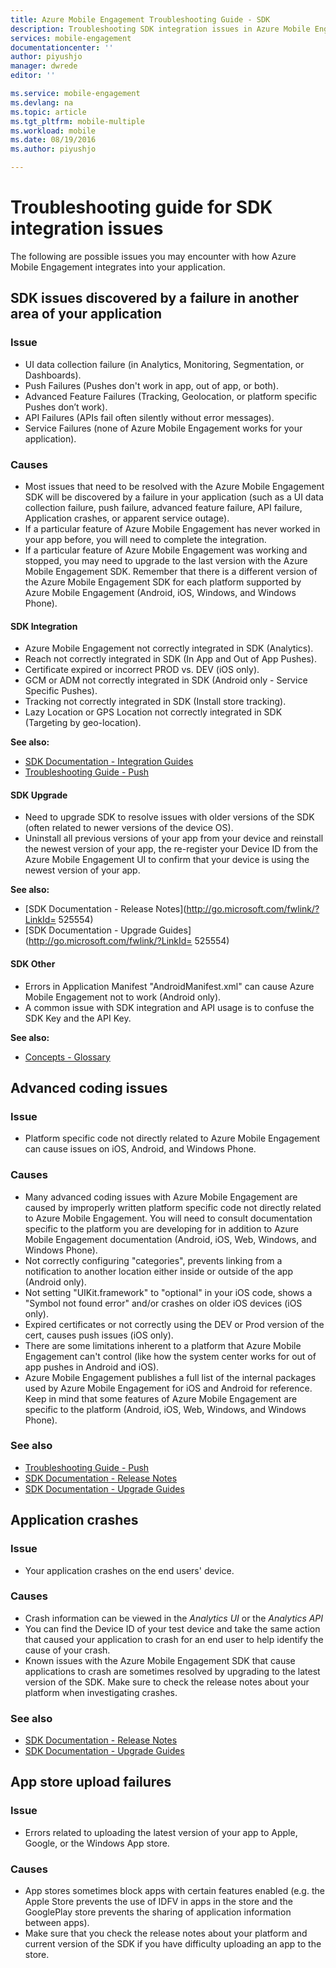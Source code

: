 ```yaml
---
title: Azure Mobile Engagement Troubleshooting Guide - SDK
description: Troubleshooting SDK integration issues in Azure Mobile Engagement
services: mobile-engagement
documentationcenter: ''
author: piyushjo
manager: dwrede
editor: ''

ms.service: mobile-engagement
ms.devlang: na
ms.topic: article
ms.tgt_pltfrm: mobile-multiple
ms.workload: mobile
ms.date: 08/19/2016
ms.author: piyushjo

---
```

# Troubleshooting guide for SDK integration issues
The following are possible issues you may encounter with how Azure Mobile Engagement integrates into your application.

## SDK issues discovered by a failure in another area of your application
### Issue
* UI data collection failure (in Analytics, Monitoring, Segmentation, or Dashboards).
* Push Failures (Pushes don't work in app, out of app, or both).
* Advanced Feature Failures (Tracking, Geolocation, or platform specific Pushes don’t work).
* API Failures (APIs fail often silently without error messages).
* Service Failures (none of Azure Mobile Engagement works for your application).

### Causes
* Most issues that need to be resolved with the Azure Mobile Engagement SDK will be discovered by a failure in your application (such as a UI data collection failure, push failure, advanced feature failure, API failure, Application crashes, or apparent service outage).  
* If a particular feature of Azure Mobile Engagement has never worked in your app before, you will need to complete the integration. 
* If a particular feature of Azure Mobile Engagement was working and stopped, you may need to upgrade to the last version with the Azure Mobile Engagement SDK. Remember that there is a different version of the Azure Mobile Engagement SDK for each platform supported by Azure Mobile Engagement (Android, iOS, Windows, and Windows Phone).

#### SDK Integration
* Azure Mobile Engagement not correctly integrated in SDK (Analytics).
* Reach not correctly integrated in SDK (In App and Out of App Pushes).
* Certificate expired or incorrect PROD vs. DEV (iOS only).
* GCM or ADM not correctly integrated in SDK (Android only - Service Specific Pushes).
* Tracking not correctly integrated in SDK (Install store tracking).
* Lazy Location or GPS Location not correctly integrated in SDK (Targeting by geo-location).

**See also:**

* [SDK Documentation - Integration Guides][Link 5] 
* [Troubleshooting Guide - Push][Link 23]

#### SDK Upgrade
* Need to upgrade SDK to resolve issues with older versions of the SDK (often related to newer versions of the device OS).
* Uninstall all previous versions of your app from your device and reinstall the newest version of your app, the re-register your Device ID from the Azure Mobile Engagement UI to confirm that your device is using the newest version of your app.

**See also:**

* [SDK Documentation - Release Notes](http://go.microsoft.com/fwlink/?LinkId= 525554) 
* [SDK Documentation - Upgrade Guides](http://go.microsoft.com/fwlink/?LinkId= 525554)

#### SDK Other
* Errors in Application Manifest "AndroidManifest.xml" can cause Azure Mobile Engagement not to work (Android only).
* A common issue with SDK integration and API usage is to confuse the SDK Key and the API Key.

**See also:**

* [Concepts - Glossary][Link 6]

## Advanced coding issues
### Issue
* Platform specific code not directly related to Azure Mobile Engagement can cause issues on iOS, Android, and Windows Phone.

### Causes
* Many advanced coding issues with Azure Mobile Engagement are caused by improperly written platform specific code not directly related to Azure Mobile Engagement. You will need to consult documentation specific to the platform you are developing for in addition to Azure Mobile Engagement documentation (Android, iOS, Web, Windows, and Windows Phone).
* Not correctly configuring "categories", prevents linking from a notification to another location either inside or outside of the app (Android only). 
* Not setting "UIKit.framework" to "optional" in your iOS code, shows a "Symbol not found error" and/or crashes on older iOS devices (iOS only).
* Expired certificates or not correctly using the DEV or Prod version of the cert, causes push issues (iOS only).
* There are some limitations inherent to a platform that Azure Mobile Engagement can't control (like how the system center works for out of app pushes in Android and iOS).
* Azure Mobile Engagement publishes a full list of the internal packages used by Azure Mobile Engagement for iOS and Android for reference. Keep in mind that some features of Azure Mobile Engagement are specific to the platform (Android, iOS, Web, Windows, and Windows Phone).

### See also
* [Troubleshooting Guide - Push][Link 23] 
* [SDK Documentation - Release Notes][Link 5]
* [SDK Documentation - Upgrade Guides][Link 5]

## Application crashes
### Issue
* Your application crashes on the end users' device.

### Causes
* Crash information can be viewed in the *Analytics UI* or the *Analytics API*
* You can find the Device ID of your test device and take the same action that caused your application to crash for an end user to help identify the cause of your crash.
* Known issues with the Azure Mobile Engagement SDK that cause applications to crash are sometimes resolved by upgrading to the latest version of the SDK. Make sure to check the release notes about your platform when investigating crashes.

### See also
* [SDK Documentation - Release Notes][Link 5]
* [SDK Documentation - Upgrade Guides][Link 5]

## App store upload failures
### Issue
* Errors related to uploading the latest version of your app to Apple, Google, or the Windows App store.

### Causes
* App stores sometimes block apps with certain features enabled (e.g. the Apple Store prevents the use of IDFV in apps in the store and the GooglePlay store prevents the sharing of application information between apps). 
* Make sure that you check the release notes about your platform and current version of the SDK if you have difficulty uploading an app to the store.

<!--Link references-->
[Link 1]: mobile-engagement-user-interface.md
[Link 2]: mobile-engagement-troubleshooting-guide.md
[Link 3]: mobile-engagement-how-tos.md
[Link 4]: http://go.microsoft.com/fwlink/?LinkID=525553
[Link 5]: http://go.microsoft.com/fwlink/?LinkID=525554
[Link 6]: http://go.microsoft.com/fwlink/?LinkId=525555
[Link 7]: https://account.windowsazure.com/PreviewFeatures
[Link 8]: https://social.msdn.microsoft.com/Forums/azure/en-US/home?forum=azuremobileengagement
[Link 9]: http://azure.microsoft.com/en-us/services/mobile-engagement/
[Link 10]: http://azure.microsoft.com/en-us/documentation/services/mobile-engagement/
[Link 11]: http://azure.microsoft.com/en-us/pricing/details/mobile-engagement/
[Link 12]: mobile-engagement-user-interface-navigation.md
[Link 13]: mobile-engagement-user-interface-home.md
[Link 14]: mobile-engagement-user-interface-my-account.md
[Link 15]: mobile-engagement-user-interface-analytics.md
[Link 16]: mobile-engagement-user-interface-monitor.md
[Link 17]: mobile-engagement-user-interface-reach.md
[Link 18]: mobile-engagement-user-interface-segments.md
[Link 19]: mobile-engagement-user-interface-dashboard.md
[Link 20]: mobile-engagement-user-interface-settings.md
[Link 21]: mobile-engagement-troubleshooting-guide-analytics.md
[Link 22]: mobile-engagement-troubleshooting-guide-apis.md
[Link 23]: mobile-engagement-troubleshooting-guide-push-reach.md
[Link 24]: mobile-engagement-troubleshooting-guide-service.md
[Link 25]: mobile-engagement-troubleshooting-guide-sdk.md
[Link 26]: mobile-engagement-troubleshooting-guide-sr-info.md
[Link 27]: mobile-engagement-user-interface-reach-campaign.md
[Link 28]: mobile-engagement-user-interface-reach-criterion.md
[Link 29]: mobile-engagement-user-interface-reach-content.md

